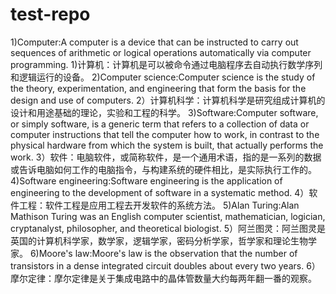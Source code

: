 # test-repo

1)Computer:A computer is a device that can be instructed to carry out sequences of arithmetic or logical operations automatically via computer programming. 
1)计算机：计算机是可以被命令通过电脑程序去自动执行数学序列和逻辑运行的设备。
2)Computer science:Computer science is the study of the theory, experimentation, and engineering that form the basis for the design and use of computers. 
2）计算机科学：计算机科学是研究组成计算机的设计和用途基础的理论，实验和工程的科学。
3)Software:Computer software, or simply software, is a generic term that refers to a collection of data or computer instructions that tell the computer how to work, in contrast to the physical hardware from which the system is built, that actually performs the work.
3）软件：电脑软件，或简称软件，是一个通用术语，指的是一系列的数据或告诉电脑如何工作的电脑指令，与构建系统的硬件相比，是实际执行工作的。
4)Software engineering:Software engineering is the application of engineering to the development of software in a systematic method.
4）软件工程：软件工程是应用工程去开发软件的系统方法。
5)Alan Turing:Alan Mathison Turing was an English computer scientist, mathematician, logician, cryptanalyst, philosopher, and theoretical biologist.
5）阿兰图灵：阿兰图灵是英国的计算机科学家，数学家，逻辑学家，密码分析学家，哲学家和理论生物学家。
6)Moore's law:Moore's law is the observation that the number of transistors in a dense integrated circuit doubles about every two years. 
6）摩尔定律：摩尔定律是关于集成电路中的晶体管数量大约每两年翻一番的观察。